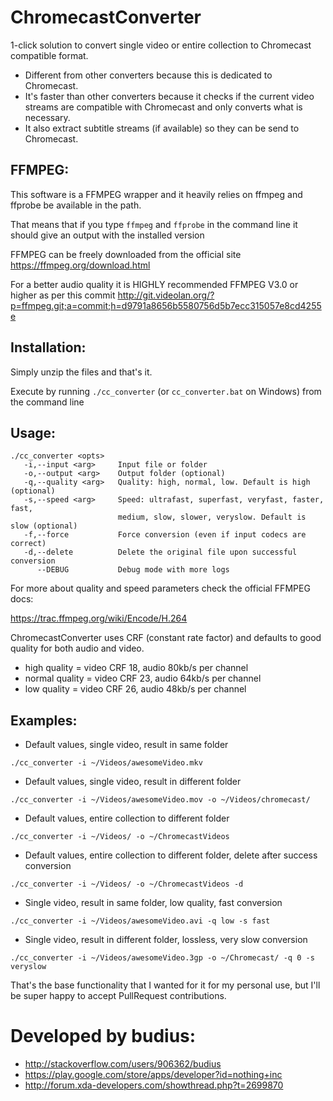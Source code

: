 ChromecastConverter
===================

1-click solution to convert single video or entire collection to Chromecast compatible format.

 - Different from other converters because this is dedicated to Chromecast.
 - It's faster than other converters because it checks if the current video streams are compatible with Chromecast and only converts what is necessary.
 - It also extract subtitle streams (if available) so they can be send to Chromecast.

## FFMPEG:
This software is a FFMPEG wrapper and it heavily relies on ffmpeg and ffprobe be available in the path.

That means that if you type `ffmpeg` and `ffprobe` in the command line it should give an output with the installed version

FFMPEG can be freely downloaded from the official site https://ffmpeg.org/download.html

For a better audio quality it is HIGHLY recommended FFMPEG V3.0 or higher as per this commit http://git.videolan.org/?p=ffmpeg.git;a=commit;h=d9791a8656b5580756d5b7ecc315057e8cd4255e

## Installation:
Simply unzip the files and that's it.

Execute by running `./cc_converter` (or `cc_converter.bat` on Windows) from the command line

## Usage:
```
./cc_converter <opts>
   -i,--input <arg>     Input file or folder
   -o,--output <arg>    Output folder (optional)
   -q,--quality <arg>   Quality: high, normal, low. Default is high (optional)
   -s,--speed <arg>     Speed: ultrafast, superfast, veryfast, faster, fast,
                        medium, slow, slower, veryslow. Default is slow (optional)
   -f,--force           Force conversion (even if input codecs are correct)
   -d,--delete          Delete the original file upon successful conversion
      --DEBUG           Debug mode with more logs
```

For more about quality and speed parameters check the official FFMPEG docs:

https://trac.ffmpeg.org/wiki/Encode/H.264

ChromecastConverter uses CRF (constant rate factor) and defaults to good quality for both audio and video.

- high quality = video CRF 18, audio 80kb/s per channel
- normal quality = video CRF 23, audio 64kb/s per channel
- low quality = video CRF 26, audio 48kb/s per channel


## Examples:

- Default values, single video, result in same folder
```
./cc_converter -i ~/Videos/awesomeVideo.mkv
```

- Default values, single video, result in different folder
```
./cc_converter -i ~/Videos/awesomeVideo.mov -o ~/Videos/chromecast/
```

- Default values, entire collection to different folder
```
./cc_converter -i ~/Videos/ -o ~/ChromecastVideos
```

- Default values, entire collection to different folder, delete after success conversion
```
./cc_converter -i ~/Videos/ -o ~/ChromecastVideos -d
```

- Single video, result in same folder, low quality, fast conversion
```
./cc_converter -i ~/Videos/awesomeVideo.avi -q low -s fast
```

- Single video, result in different folder, lossless, very slow conversion
```
./cc_converter -i ~/Videos/awesomeVideo.3gp -o ~/Chromecast/ -q 0 -s veryslow
```

That's the base functionality that I wanted for it for my personal use, but I'll be super happy to accept PullRequest contributions.

Developed by budius:
====================
 - http://stackoverflow.com/users/906362/budius
 - https://play.google.com/store/apps/developer?id=nothing+inc
 - http://forum.xda-developers.com/showthread.php?t=2699870

